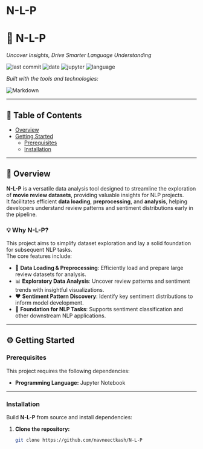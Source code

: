 # N-L-P

# 🧠 N-L-P

_Uncover Insights, Drive Smarter Language Understanding_

![last commit](https://img.shields.io/github/last-commit/navneectkash/N-L-P?color=blue)
![date](https://img.shields.io/badge/updated-January%202021-brightgreen)
![jupyter](https://img.shields.io/badge/jupyter%20notebook-100%25-orange)
![language](https://img.shields.io/badge/languages-1-blue)

_Built with the tools and technologies:_

![Markdown](https://img.shields.io/badge/-Markdown-black?logo=markdown&logoColor=white)

---

## 📑 Table of Contents

- [Overview](#overview)
- [Getting Started](#getting-started)
  - [Prerequisites](#prerequisites)
  - [Installation](#installation)

---

## 🧩 Overview

**N-L-P** is a versatile data analysis tool designed to streamline the exploration of **movie review datasets**, providing valuable insights for NLP projects.  
It facilitates efficient **data loading**, **preprocessing**, and **analysis**, helping developers understand review patterns and sentiment distributions early in the pipeline.

### 💡 Why N-L-P?

This project aims to simplify dataset exploration and lay a solid foundation for subsequent NLP tasks.  
The core features include:

- 🧹 **Data Loading & Preprocessing**: Efficiently load and prepare large review datasets for analysis.
- 📊 **Exploratory Data Analysis**: Uncover review patterns and sentiment trends with insightful visualizations.
- ❤️ **Sentiment Pattern Discovery**: Identify key sentiment distributions to inform model development.
- 🚀 **Foundation for NLP Tasks**: Supports sentiment classification and other downstream NLP applications.

---

## ⚙️ Getting Started

### Prerequisites

This project requires the following dependencies:

- **Programming Language:** Jupyter Notebook

---

### Installation

Build **N-L-P** from source and install dependencies:

1. **Clone the repository:**
   ```bash
   git clone https://github.com/navneectkash/N-L-P
